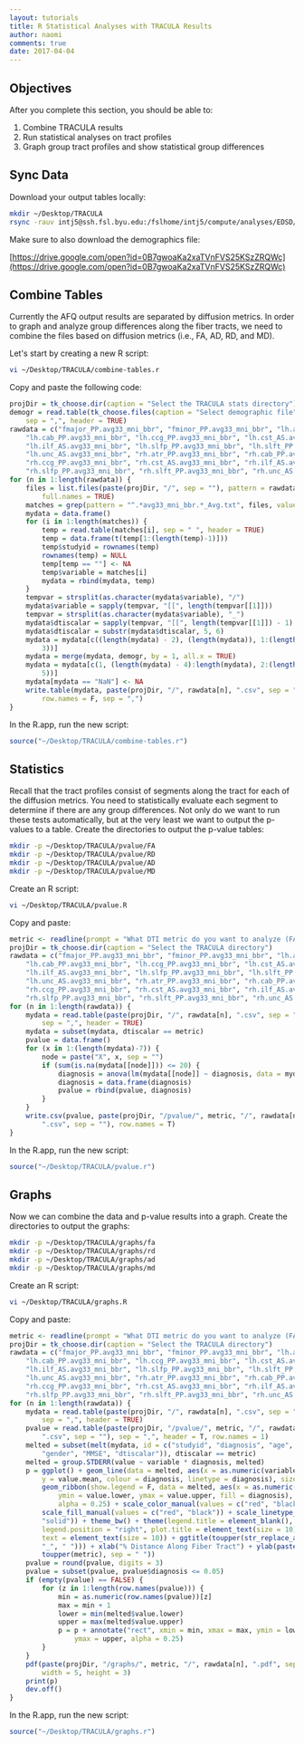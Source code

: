 ```yaml
---
layout: tutorials
title: R Statistical Analyses with TRACULA Results
author: naomi
comments: true
date: 2017-04-04
---
```


## Objectives

After you complete this section, you should be able to:

1. Combine TRACULA results
2. Run statistical analyses on tract profiles
3. Graph group tract profiles and show statistical group differences

## Sync Data

Download your output tables locally:

```bash
mkdir ~/Desktop/TRACULA
rsync -rauv intj5@ssh.fsl.byu.edu:/fslhome/intj5/compute/analyses/EDSD/TRACULA/data/stats/ ~/Desktop/TRACULA
```

Make sure to also download the demographics file:

[https://drive.google.com/open?id=0B7gwoaKa2xaTVnFVS25KSzZRQWc](https://drive.google.com/open?id=0B7gwoaKa2xaTVnFVS25KSzZRQWc)

## Combine Tables

Currently the AFQ output results are separated by diffusion metrics. In order to graph and analyze group differences along the fiber tracts, we need to combine the files based on diffusion metrics (i.e., FA, AD, RD, and MD).

Let's start by creating a new R script:

```bash
vi ~/Desktop/TRACULA/combine-tables.r
```

Copy and paste the following code:

```r
projDir = tk_choose.dir(caption = "Select the TRACULA stats directory")
demogr = read.table(tk_choose.files(caption = "Select demographic file"),
    sep = ",", header = TRUE)
rawdata = c("fmajor_PP.avg33_mni_bbr", "fminor_PP.avg33_mni_bbr", "lh.atr_PP.avg33_mni_bbr",
    "lh.cab_PP.avg33_mni_bbr", "lh.ccg_PP.avg33_mni_bbr", "lh.cst_AS.avg33_mni_bbr",
    "lh.ilf_AS.avg33_mni_bbr", "lh.slfp_PP.avg33_mni_bbr", "lh.slft_PP.avg33_mni_bbr",
    "lh.unc_AS.avg33_mni_bbr", "rh.atr_PP.avg33_mni_bbr", "rh.cab_PP.avg33_mni_bbr",
    "rh.ccg_PP.avg33_mni_bbr", "rh.cst_AS.avg33_mni_bbr", "rh.ilf_AS.avg33_mni_bbr",
    "rh.slfp_PP.avg33_mni_bbr", "rh.slft_PP.avg33_mni_bbr", "rh.unc_AS.avg33_mni_bbr")
for (n in 1:length(rawdata)) {
    files = list.files(paste(projDir, "/", sep = ""), pattern = rawdata[n],
        full.names = TRUE)
    matches = grep(pattern = "^.*avg33_mni_bbr.*_Avg.txt", files, value = T)
    mydata = data.frame()
    for (i in 1:length(matches)) {
        temp = read.table(matches[i], sep = " ", header = TRUE)
        temp = data.frame(t(temp[1:(length(temp)-1)]))
        temp$studyid = rownames(temp)
        rownames(temp) = NULL
        temp[temp == ""] <- NA
        temp$variable = matches[i]
        mydata = rbind(mydata, temp)
    }
    tempvar = strsplit(as.character(mydata$variable), "/")
    mydata$variable = sapply(tempvar, "[[", length(tempvar[[1]]))
    tempvar = strsplit(as.character(mydata$variable), "_")
    mydata$dtiscalar = sapply(tempvar, "[[", length(tempvar[[1]]) - 1)
    mydata$dtiscalar = substr(mydata$dtiscalar, 5, 6)
    mydata = mydata[c((length(mydata) - 2), (length(mydata)), 1:(length(mydata) -
        3))]
    mydata = merge(mydata, demogr, by = 1, all.x = TRUE)
    mydata = mydata[c(1, (length(mydata) - 4):length(mydata), 2:(length(mydata) -
        5))]
    mydata[mydata == "NaN"] <- NA
    write.table(mydata, paste(projDir, "/", rawdata[n], ".csv", sep = ""),
        row.names = F, sep = ",")
}
```

In the R.app, run the new script:

```r
source("~/Desktop/TRACULA/combine-tables.r")
```

## Statistics

Recall that the tract profiles consist of segments along the tract for each of the diffusion metrics. You need to statistically evaluate each segment to determine if there are any group differences. Not only do we want to run these tests automatically, but at the very least we want to output the p-values to a table. Create the directories to output the p-value tables:

```bash
mkdir -p ~/Desktop/TRACULA/pvalue/FA
mkdir -p ~/Desktop/TRACULA/pvalue/RD
mkdir -p ~/Desktop/TRACULA/pvalue/AD
mkdir -p ~/Desktop/TRACULA/pvalue/MD
```

Create an R script:

```bash
vi ~/Desktop/TRACULA/pvalue.R
```

Copy and paste:

```r
metric <- readline(prompt = "What DTI metric do you want to analyze (FA, RD, MD, AD): ")
projDir = tk_choose.dir(caption = "Select the TRACULA directory")
rawdata = c("fmajor_PP.avg33_mni_bbr", "fminor_PP.avg33_mni_bbr", "lh.atr_PP.avg33_mni_bbr",
    "lh.cab_PP.avg33_mni_bbr", "lh.ccg_PP.avg33_mni_bbr", "lh.cst_AS.avg33_mni_bbr",
    "lh.ilf_AS.avg33_mni_bbr", "lh.slfp_PP.avg33_mni_bbr", "lh.slft_PP.avg33_mni_bbr",
    "lh.unc_AS.avg33_mni_bbr", "rh.atr_PP.avg33_mni_bbr", "rh.cab_PP.avg33_mni_bbr",
    "rh.ccg_PP.avg33_mni_bbr", "rh.cst_AS.avg33_mni_bbr", "rh.ilf_AS.avg33_mni_bbr",
    "rh.slfp_PP.avg33_mni_bbr", "rh.slft_PP.avg33_mni_bbr", "rh.unc_AS.avg33_mni_bbr")
for (n in 1:length(rawdata)) {
    mydata = read.table(paste(projDir, "/", rawdata[n], ".csv", sep = ""),
        sep = ",", header = TRUE)
    mydata = subset(mydata, dtiscalar == metric)
    pvalue = data.frame()
    for (x in 1:(length(mydata)-7)) {
        node = paste("X", x, sep = "")
        if (sum(is.na(mydata[[node]])) <= 20) {
        	diagnosis = anova(lm(mydata[[node]] ~ diagnosis, data = mydata, na.action=na.omit))[5][1,]
        	diagnosis = data.frame(diagnosis)
        	pvalue = rbind(pvalue, diagnosis)
        }
    }
    write.csv(pvalue, paste(projDir, "/pvalue/", metric, "/", rawdata[n],
        ".csv", sep = ""), row.names = T)
}
```

In the R.app, run the new script:

```r
source("~/Desktop/TRACULA/pvalue.r")
```

## Graphs

Now we can combine the data and p-value results into a graph. Create the directories to output the graphs:

```bash
mkdir -p ~/Desktop/TRACULA/graphs/fa
mkdir -p ~/Desktop/TRACULA/graphs/rd
mkdir -p ~/Desktop/TRACULA/graphs/ad
mkdir -p ~/Desktop/TRACULA/graphs/md
```

Create an R script:

```bash
vi ~/Desktop/TRACULA/graphs.R
```

Copy and paste:

```r
metric <- readline(prompt = "What DTI metric do you want to analyze (FA, RD, MD, AD): ")
projDir = tk_choose.dir(caption = "Select the TRACULA directory")
rawdata = c("fmajor_PP.avg33_mni_bbr", "fminor_PP.avg33_mni_bbr", "lh.atr_PP.avg33_mni_bbr",
    "lh.cab_PP.avg33_mni_bbr", "lh.ccg_PP.avg33_mni_bbr", "lh.cst_AS.avg33_mni_bbr",
    "lh.ilf_AS.avg33_mni_bbr", "lh.slfp_PP.avg33_mni_bbr", "lh.slft_PP.avg33_mni_bbr",
    "lh.unc_AS.avg33_mni_bbr", "rh.atr_PP.avg33_mni_bbr", "rh.cab_PP.avg33_mni_bbr",
    "rh.ccg_PP.avg33_mni_bbr", "rh.cst_AS.avg33_mni_bbr", "rh.ilf_AS.avg33_mni_bbr",
    "rh.slfp_PP.avg33_mni_bbr", "rh.slft_PP.avg33_mni_bbr", "rh.unc_AS.avg33_mni_bbr")
for (n in 1:length(rawdata)) {
    mydata = read.table(paste(projDir, "/", rawdata[n], ".csv", sep = ""),
        sep = ",", header = TRUE)
    pvalue = read.table(paste(projDir, "/pvalue/", metric, "/", rawdata[n],
        ".csv", sep = ""), sep = ",", header = T, row.names = 1)
    melted = subset(melt(mydata, id = c("studyid", "diagnosis", "age", "education",
        "gender", "MMSE", "dtiscalar")), dtiscalar == metric)
    melted = group.STDERR(value ~ variable * diagnosis, melted)
    p = ggplot() + geom_line(data = melted, aes(x = as.numeric(variable),
        y = value.mean, colour = diagnosis, linetype = diagnosis), size = 0.5) +
        geom_ribbon(show.legend = F, data = melted, aes(x = as.numeric(variable),
            ymin = value.lower, ymax = value.upper, fill = diagnosis),
            alpha = 0.25) + scale_color_manual(values = c("red", "black")) +
        scale_fill_manual(values = c("red", "black")) + scale_linetype_manual(values = c("solid",
        "solid")) + theme_bw() + theme(legend.title = element_blank(),
        legend.position = "right", plot.title = element_text(size = 10),
        text = element_text(size = 10)) + ggtitle(toupper(str_replace_all(rawdata[n],
        "_", " "))) + xlab("% Distance Along Fiber Tract") + ylab(paste("Mean",
        toupper(metric), sep = " "))
    pvalue = round(pvalue, digits = 3)
    pvalue = subset(pvalue, pvalue$diagnosis <= 0.05)
    if (empty(pvalue) == FALSE) {
        for (z in 1:length(row.names(pvalue))) {
            min = as.numeric(row.names(pvalue))[z]
            max = min + 1
            lower = min(melted$value.lower)
            upper = max(melted$value.upper)
            p = p + annotate("rect", xmin = min, xmax = max, ymin = lower,
                ymax = upper, alpha = 0.25)
        }
    }
    pdf(paste(projDir, "/graphs/", metric, "/", rawdata[n], ".pdf", sep = ""),
        width = 5, height = 3)
    print(p)
    dev.off()
}
```

In the R.app, run the new script:

```r
source("~/Desktop/TRACULA/graphs.r")
```
